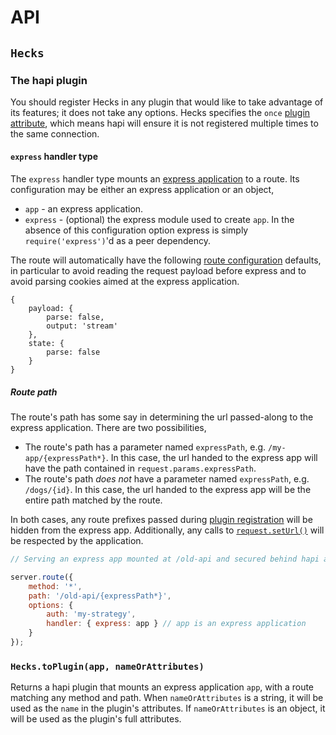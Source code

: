 # API
## `Hecks`
### The hapi plugin
You should register Hecks in any plugin that would like to take advantage of its features; it does not take any options.  Hecks specifies the `once` [plugin attribute](https://github.com/hapijs/hapi/blob/master/API.md#plugins), which means hapi will ensure it is not registered multiple times to the same connection.

#### `express` handler type
The `express` handler type mounts an [express application](http://expressjs.com/en/4x/api.html#app) to a route.  Its configuration may be either an express application or an object,
 - `app` - an express application.
 - `express` - (optional) the express module used to create `app`.  In the absence of this configuration option express is simply `require('express')`'d as a peer dependency.

The route will automatically have the following [route configuration](https://github.com/hapijs/hapi/blob/master/API.md#route-options) defaults, in particular to avoid reading the request payload before express and to avoid parsing cookies aimed at the express application.
```json5
{
    payload: {
        parse: false,
        output: 'stream'
    },
    state: {
        parse: false
    }
}
```

##### Route path
The route's path has some say in determining the url passed-along to the express application.  There are two possibilities,
 - The route's path has a parameter named `expressPath`, e.g. `/my-app/{expressPath*}`.  In this case, the url handed to the express app will have the path contained in `request.params.expressPath`.
 - The route's path _does not_ have a parameter named `expressPath`, e.g. `/dogs/{id}`.  In this case, the url handed to the express app will be the entire path matched by the route.

In both cases, any route prefixes passed during [plugin registration](https://github.com/hapijs/hapi/blob/master/API.md#server.register()) will be hidden from the express app.  Additionally, any calls to [`request.setUrl()`](https://github.com/hapijs/hapi/blob/master/API.md#request.setUrl()) will be respected by the application.

```js
// Serving an express app mounted at /old-api and secured behind hapi auth

server.route({
    method: '*',
    path: '/old-api/{expressPath*}',
    options: {
        auth: 'my-strategy',
        handler: { express: app } // app is an express application
    }
});
```

### `Hecks.toPlugin(app, nameOrAttributes)`
Returns a hapi plugin that mounts an express application `app`, with a route matching any method and path.  When `nameOrAttributes` is a string, it will be used as the `name` in the plugin's attributes.  If `nameOrAttributes` is an object, it will be used as the plugin's full attributes.
